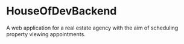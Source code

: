# HouseOfDevBackend
A web application for a real estate agency with the aim of scheduling property viewing appointments.
